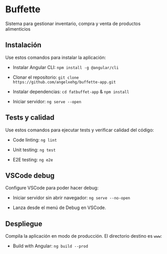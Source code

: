 # Buffette

Sistema para gestionar inventario, compra y venta de productos alimenticios

## Instalación

Use estos comandos para instalar la aplicación:

- Instalar Angular CLI: `npm install -g @angular/cli`

- Clonar el repositorio: `git clone https://github.com/angelxehg/buffette-app.git`

- Instalar dependencias: `cd fatbuffet-app` & `npm install`

- Iniciar servidor: `ng serve --open`

## Tests y calidad

Use estos comandos para ejecutar tests y verificar calidad del código:

- Code linting: `ng lint`

- Unit testing: `ng test`

- E2E testing: `ng e2e`

## VSCode debug

Configure VSCode para poder hacer debug:

- Iniciar servidor sin abrir navegador: `ng serve --no-open`

- Lanza desde el menú de Debug en VSCode.

## Despliegue

Compila la aplicación en modo de producción. El directorio destino es `www`:

- Build with Angular: `ng build --prod`
